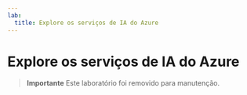 ```yaml
---
lab:
  title: Explore os serviços de IA do Azure
---
```


# Explore os serviços de IA do Azure

>**Importante** Este laboratório foi removido para manutenção. 

